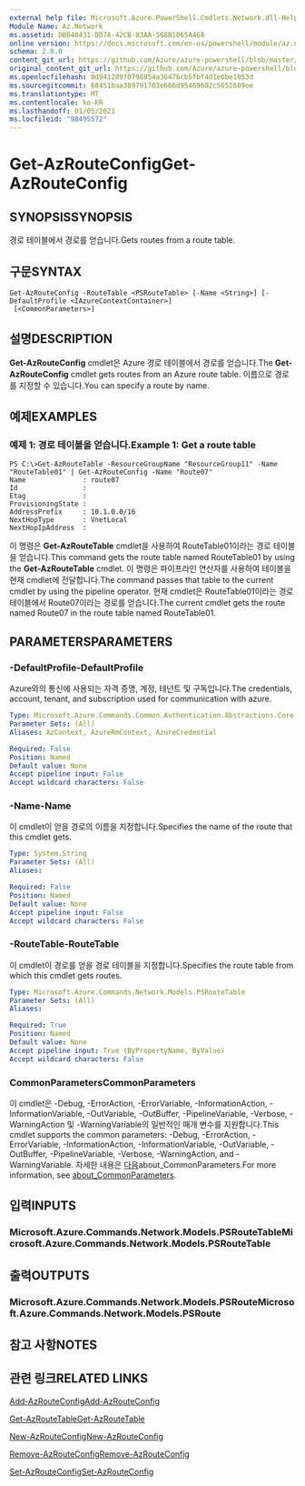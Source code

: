 ```yaml
---
external help file: Microsoft.Azure.PowerShell.Cmdlets.Network.dll-Help.xml
Module Name: Az.Network
ms.assetid: DBD40431-DD7A-42CB-83AA-568B1065A468
online version: https://docs.microsoft.com/en-us/powershell/module/az.network/get-azrouteconfig
schema: 2.0.0
content_git_url: https://github.com/Azure/azure-powershell/blob/master/src/Network/Network/help/Get-AzRouteConfig.md
original_content_git_url: https://github.com/Azure/azure-powershell/blob/master/src/Network/Network/help/Get-AzRouteConfig.md
ms.openlocfilehash: 0d941289f0798854a3647bcb5fbf4d1e6be1053d
ms.sourcegitcommit: 68451baa389791703e666d95469602c5652609ee
ms.translationtype: MT
ms.contentlocale: ko-KR
ms.lasthandoff: 01/05/2021
ms.locfileid: "98495572"
---
```

# <span data-ttu-id="33a82-101">Get-AzRouteConfig</span><span class="sxs-lookup"><span data-stu-id="33a82-101">Get-AzRouteConfig</span></span>

## <span data-ttu-id="33a82-102">SYNOPSIS</span><span class="sxs-lookup"><span data-stu-id="33a82-102">SYNOPSIS</span></span>
<span data-ttu-id="33a82-103">경로 테이블에서 경로를 얻습니다.</span><span class="sxs-lookup"><span data-stu-id="33a82-103">Gets routes from a route table.</span></span>

## <span data-ttu-id="33a82-104">구문</span><span class="sxs-lookup"><span data-stu-id="33a82-104">SYNTAX</span></span>

```
Get-AzRouteConfig -RouteTable <PSRouteTable> [-Name <String>] [-DefaultProfile <IAzureContextContainer>]
 [<CommonParameters>]
```

## <span data-ttu-id="33a82-105">설명</span><span class="sxs-lookup"><span data-stu-id="33a82-105">DESCRIPTION</span></span>
<span data-ttu-id="33a82-106">**Get-AzRouteConfig** cmdlet은 Azure 경로 테이블에서 경로를 얻습니다.</span><span class="sxs-lookup"><span data-stu-id="33a82-106">The **Get-AzRouteConfig** cmdlet gets routes from an Azure route table.</span></span>
<span data-ttu-id="33a82-107">이름으로 경로를 지정할 수 있습니다.</span><span class="sxs-lookup"><span data-stu-id="33a82-107">You can specify a route by name.</span></span>

## <span data-ttu-id="33a82-108">예제</span><span class="sxs-lookup"><span data-stu-id="33a82-108">EXAMPLES</span></span>

### <span data-ttu-id="33a82-109">예제 1: 경로 테이블을 얻습니다.</span><span class="sxs-lookup"><span data-stu-id="33a82-109">Example 1: Get a route table</span></span>
```
PS C:\>Get-AzRouteTable -ResourceGroupName "ResourceGroup11" -Name "RouteTable01" | Get-AzRouteConfig -Name "Route07"
Name              : route07
Id                : 
Etag              : 
ProvisioningState : 
AddressPrefix     : 10.1.0.0/16
NextHopType       : VnetLocal
NextHopIpAddress  :
```

<span data-ttu-id="33a82-110">이 명령은 **Get-AzRouteTable** cmdlet을 사용하여 RouteTable01이라는 경로 테이블을 얻습니다.</span><span class="sxs-lookup"><span data-stu-id="33a82-110">This command gets the route table named RouteTable01 by using the **Get-AzRouteTable** cmdlet.</span></span>
<span data-ttu-id="33a82-111">이 명령은 파이프라인 연산자를 사용하여 테이블을 현재 cmdlet에 전달합니다.</span><span class="sxs-lookup"><span data-stu-id="33a82-111">The command passes that table to the current cmdlet by using the pipeline operator.</span></span>
<span data-ttu-id="33a82-112">현재 cmdlet은 RouteTable01이라는 경로 테이블에서 Route07이라는 경로를 얻습니다.</span><span class="sxs-lookup"><span data-stu-id="33a82-112">The current cmdlet gets the route named Route07 in the route table named RouteTable01.</span></span>

## <span data-ttu-id="33a82-113">PARAMETERS</span><span class="sxs-lookup"><span data-stu-id="33a82-113">PARAMETERS</span></span>

### <span data-ttu-id="33a82-114">-DefaultProfile</span><span class="sxs-lookup"><span data-stu-id="33a82-114">-DefaultProfile</span></span>
<span data-ttu-id="33a82-115">Azure와의 통신에 사용되는 자격 증명, 계정, 테넌트 및 구독입니다.</span><span class="sxs-lookup"><span data-stu-id="33a82-115">The credentials, account, tenant, and subscription used for communication with azure.</span></span>

```yaml
Type: Microsoft.Azure.Commands.Common.Authentication.Abstractions.Core.IAzureContextContainer
Parameter Sets: (All)
Aliases: AzContext, AzureRmContext, AzureCredential

Required: False
Position: Named
Default value: None
Accept pipeline input: False
Accept wildcard characters: False
```

### <span data-ttu-id="33a82-116">-Name</span><span class="sxs-lookup"><span data-stu-id="33a82-116">-Name</span></span>
<span data-ttu-id="33a82-117">이 cmdlet이 얻을 경로의 이름을 지정합니다.</span><span class="sxs-lookup"><span data-stu-id="33a82-117">Specifies the name of the route that this cmdlet gets.</span></span>

```yaml
Type: System.String
Parameter Sets: (All)
Aliases:

Required: False
Position: Named
Default value: None
Accept pipeline input: False
Accept wildcard characters: False
```

### <span data-ttu-id="33a82-118">-RouteTable</span><span class="sxs-lookup"><span data-stu-id="33a82-118">-RouteTable</span></span>
<span data-ttu-id="33a82-119">이 cmdlet이 경로를 얻을 경로 테이블을 지정합니다.</span><span class="sxs-lookup"><span data-stu-id="33a82-119">Specifies the route table from which this cmdlet gets routes.</span></span>

```yaml
Type: Microsoft.Azure.Commands.Network.Models.PSRouteTable
Parameter Sets: (All)
Aliases:

Required: True
Position: Named
Default value: None
Accept pipeline input: True (ByPropertyName, ByValue)
Accept wildcard characters: False
```

### <span data-ttu-id="33a82-120">CommonParameters</span><span class="sxs-lookup"><span data-stu-id="33a82-120">CommonParameters</span></span>
<span data-ttu-id="33a82-121">이 cmdlet은 -Debug, -ErrorAction, -ErrorVariable, -InformationAction, -InformationVariable, -OutVariable, -OutBuffer, -PipelineVariable, -Verbose, -WarningAction 및 -WarningVariable의 일반적인 매개 변수를 지원합니다.</span><span class="sxs-lookup"><span data-stu-id="33a82-121">This cmdlet supports the common parameters: -Debug, -ErrorAction, -ErrorVariable, -InformationAction, -InformationVariable, -OutVariable, -OutBuffer, -PipelineVariable, -Verbose, -WarningAction, and -WarningVariable.</span></span> <span data-ttu-id="33a82-122">자세한 내용은 [다음](http://go.microsoft.com/fwlink/?LinkID=113216)about_CommonParameters.</span><span class="sxs-lookup"><span data-stu-id="33a82-122">For more information, see [about_CommonParameters](http://go.microsoft.com/fwlink/?LinkID=113216).</span></span>

## <span data-ttu-id="33a82-123">입력</span><span class="sxs-lookup"><span data-stu-id="33a82-123">INPUTS</span></span>

### <span data-ttu-id="33a82-124">Microsoft.Azure.Commands.Network.Models.PSRouteTable</span><span class="sxs-lookup"><span data-stu-id="33a82-124">Microsoft.Azure.Commands.Network.Models.PSRouteTable</span></span>

## <span data-ttu-id="33a82-125">출력</span><span class="sxs-lookup"><span data-stu-id="33a82-125">OUTPUTS</span></span>

### <span data-ttu-id="33a82-126">Microsoft.Azure.Commands.Network.Models.PSRoute</span><span class="sxs-lookup"><span data-stu-id="33a82-126">Microsoft.Azure.Commands.Network.Models.PSRoute</span></span>

## <span data-ttu-id="33a82-127">참고 사항</span><span class="sxs-lookup"><span data-stu-id="33a82-127">NOTES</span></span>

## <span data-ttu-id="33a82-128">관련 링크</span><span class="sxs-lookup"><span data-stu-id="33a82-128">RELATED LINKS</span></span>

[<span data-ttu-id="33a82-129">Add-AzRouteConfig</span><span class="sxs-lookup"><span data-stu-id="33a82-129">Add-AzRouteConfig</span></span>](./Add-AzRouteConfig.md)

[<span data-ttu-id="33a82-130">Get-AzRouteTable</span><span class="sxs-lookup"><span data-stu-id="33a82-130">Get-AzRouteTable</span></span>](./Get-AzRouteTable.md)

[<span data-ttu-id="33a82-131">New-AzRouteConfig</span><span class="sxs-lookup"><span data-stu-id="33a82-131">New-AzRouteConfig</span></span>](./New-AzRouteConfig.md)

[<span data-ttu-id="33a82-132">Remove-AzRouteConfig</span><span class="sxs-lookup"><span data-stu-id="33a82-132">Remove-AzRouteConfig</span></span>](./Remove-AzRouteConfig.md)

[<span data-ttu-id="33a82-133">Set-AzRouteConfig</span><span class="sxs-lookup"><span data-stu-id="33a82-133">Set-AzRouteConfig</span></span>](./Set-AzRouteConfig.md)



